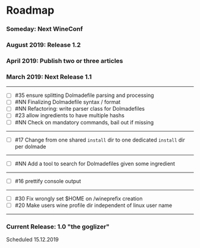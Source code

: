 # Roadmap

### Someday: Next WineConf

### August 2019: Release 1.2

### April 2019: Publish two or three articles

### March 2019: Next Release 1.1
---
 * [ ] #35 ensure splitting Dolmadefile parsing and processing
 * [ ] #NN Finalizing Dolmadefile syntax / format
 * [ ] #NN Refactoring: write parser class for Dolmadefiles
 * [ ] #23 allow ingredients to have multiple hashs
 * [ ] #NN Check on mandatory commands, bail out if missing
 ---
 * [ ] #17 Change from one shared `install` dir to one dedicated `install` dir per dolmade
 ---
 * [ ] #NN Add a tool to search for Dolmadefiles given some ingredient
---
 * [ ] #16 prettify console output
 ---
 * [ ] #30 Fix wrongly set $HOME on /wineprefix creation
 * [ ] #20 Make users wine profile dir independent of linux user name
---
### Current Release: 1.0 "the goglizer"

Scheduled 15.12.2019
